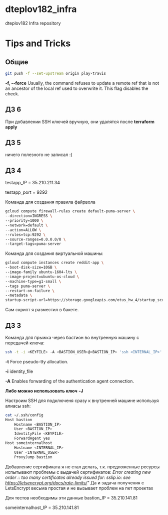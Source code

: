 # dteplov182_infra
dteplov182 Infra repository
# Tips and Tricks
## Общие
```bash
git push -f --set-upstream origin play-travis
```
**-f, --force**  Usually, the command refuses to update a remote ref that is not an ancestor of the local ref used to overwrite it. This flag disables the check.
## ДЗ 6

При добавлении SSH ключей вручную, они удалятся после **terraform apply**

## ДЗ 5

ничего полезного не записал :(

## ДЗ 4

testapp_IP = 35.210.211.34

testapp_port = 9292


Команда для создания правила файрвола
```bash
gcloud compute firewall-rules create default-puma-server \
--direction=INGRESS \
--priority=1000 \
--network=default \
--action=ALLOW \
--rules=tcp:9292 \
--source-ranges=0.0.0.0/0 \
--target-tags=puma-server
```
Команда для создания виртуальной машины:
```bash
gcloud compute instances create reddit-app \
--boot-disk-size=10GB \
--image-family ubuntu-1604-lts \
--image-project=ubuntu-os-cloud \
--machine-type=g1-small \
--tags puma-server \
--restart-on-failure \
--metadata \
startup-script-url=https://storage.googleapis.com/otus_hw_4/startup_script.sh
```
Сам скрипт я разместил в бакете.

## ДЗ 3
Команда для прыжка через бастион во внутренную машину с передачей ключа:
```bash
ssh -t -i <KEYFILE> -A <BASTION_USER>@<BASTION_IP> 'ssh <INTERNAL_IP>'
```
**-t**      Force pseudo-tty allocation.

**-i** identity_file

**-A**      Enables forwarding of the authentication agent connection.

**Либо можно использовать ключ** **-J**

Настроим SSH для подключеня сразу к внутренней машине используя алиасы ssh:

```bash
cat ~/.ssh/config
Host bastion
	Hostname <BASTION_IP>
	User <BASTION_IP>
	IdentityFile <KEYFILE>
	ForwardAgent yes
Host someinternalhost
	Hostname <INTERNAL_IP>
	User <INTERNAL_USER>
	ProxyJump bastion
```

Добавление сертификата я не стал делать, т.к. предложенные ресурсы испытывают проблемы с выдачей сертификатов:
*Error creating new order :: too many certificates already issued for: sslip.io: see https://letsencrypt.org/docs/rate-limits/"*
Да и задача получения с LetsEncrypt весьма простая и не вызывает проблем на пет проектах

Для тестов необходимы эти данные
bastion_IP = 35.210.141.81

someinternalhost_IP = 35.210.141.81
